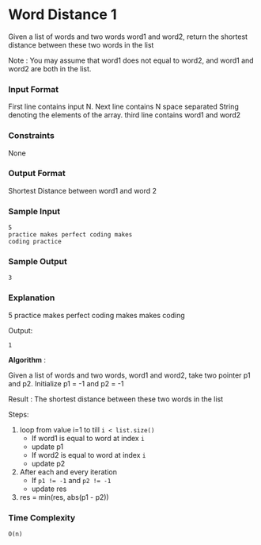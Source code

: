 # Word Distance 1

Given a list of words and two words word1 and word2, return the shortest distance between these two words in the list

Note : You may assume that word1 does not equal to word2, and word1 and word2 are both in the list.

### Input Format

First line contains input N. Next line contains N space separated String denoting the elements of the array. third line contains word1 and word2

### Constraints

None

### Output Format

Shortest Distance between word1 and word 2

### Sample Input

```
5
practice makes perfect coding makes
coding practice
```

### Sample Output

```
3
```

### Explanation

5
practice makes perfect coding makes
makes coding

Output:

```
1
```

**Algorithm** :

Given a list of words and two words, word1 and word2, take two pointer p1 and p2.
Initialize p1 = -1 and p2 = -1

Result :
The shortest distance between these two words in the list

Steps:

1. loop from value i=1 to till `i < list.size()`
   - If word1 is equal to word at index `i`
   - update p1
   - If word2 is equal to word at index `i`
   - update p2
2. After each and every iteration
   - If `p1 != -1` and `p2 != -1`
   - update res
3. res = min(res, abs(p1 - p2))

### Time Complexity

```
O(n)
```

